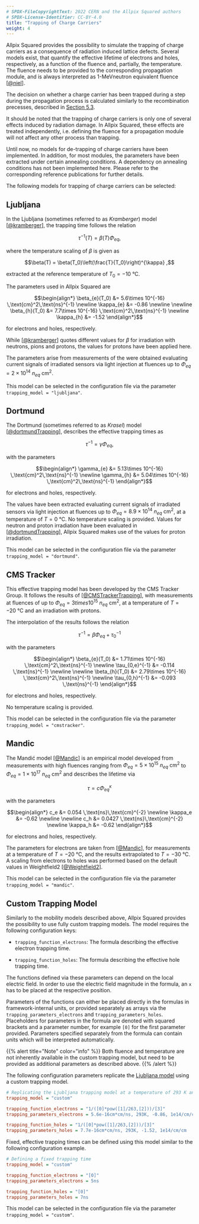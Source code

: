 ```yaml
---
# SPDX-FileCopyrightText: 2022 CERN and the Allpix Squared authors
# SPDX-License-Identifier: CC-BY-4.0
title: "Trapping of Charge Carriers"
weight: 4
---
```


Allpix Squared provides the possibility to simulate the trapping of charge carriers as a consequence of radiation induced
lattice defects. Several models exist, that quantify the effective lifetime of electrons and holes, respectively, as a
function of the fluence and, partially, the temperature. The fluence needs to be provided to the corresponding propagation
module, and is always interpreted as 1-MeVneutron equivalent fluence \[[@niel]\].

The decision on whether a charge carrier has been trapped during a step during the propagation process is calculated
similarly to the recombination precesses, described in [Section 5.3](./03_lifetime_recombination.md).

It should be noted that the trapping of charge carriers is only one of several effects induced by radiation damage. In Allpix
Squared, these effects are treated independently, i.e. defining the fluence for a propagation module will not affect any
other process than trapping.

Until now, no models for de-trapping of charge carriers have been implemented. In addition, for most modules, the parameters
have been extracted under certain annealing conditions. A dependency on annealing conditions has not been implemented here.
Please refer to the corresponding reference publications for further details.

The following models for trapping of charge carriers can be selected:
## Ljubljana

In the Ljubljana (sometimes referred to as *Kramberger*) model \[[@kramberger]\], the trapping time follows the relation

```math
\tau^{-1}(T) = \beta(T)\Phi_{eq} ,
```

where the temperature scaling of $`\beta`$ is given as

```math
\beta(T) = \beta(T_0)\left(\frac{T}{T_0}\right)^{\kappa} ,
```

extracted at the reference temperature of $`T_0 = -10 \ \text{°C}`$.

The parameters used in Allpix Squared are

```math
\begin{align*}
\beta_{e}(T_0) &= 5.6\times 10^{-16} \,\text{cm}^2\,\text{ns}^{-1} \newline
\kappa_{e}     &= -0.86 \newline
\newline
\beta_{h}(T_0) &= 7.7\times 10^{-16} \,\text{cm}^2\,\text{ns}^{-1} \newline
\kappa_{h}     &= -1.52
\end{align*}
```

for electrons and holes, respectively.

While \[[@kramberger]\] quotes different values for $`\beta`$ for irradiation with neutrons, pions and protons, the values
for protons have been applied here.

The parameters arise from measurements of the were obtained evaluating current signals of irradiated sensors via light
injection at fluences up to $`\Phi_{eq} = 2\times 10^{14} \ n_{eq}\ \text{cm}^2`$.

This model can be selected in the configuration file via the parameter `trapping_model = "ljubljana"`.

## Dortmund

The Dortmund (sometimes referred to as *Krasel*) model \[[@dortmundTrapping]\], describes the effective trapping times as

```math
\tau^{-1} = \gamma\Phi_{eq} ,
```

with the parameters

```math
\begin{align*}
\gamma_{e} &= 5.13\times 10^{-16} \,\text{cm}^2\,\text{ns}^{-1} \newline
\gamma_{h} &= 5.04\times 10^{-16} \,\text{cm}^2\,\text{ns}^{-1}
\end{align*}
```

for electrons and holes, respectively.

The values have been extracted evaluating current signals of irradiated sensors via light injection at fluences up to
$`\Phi_{eq} = 8.9 \times 10^{14}\ n_{eq}\ \text{cm}^2`$, at a temperature of $`T = 0\ \text{°C}`$. No temperature scaling is
provided. Values for neutron and proton irradiation have been evaluated in \[[@dortmundTrapping]\], Allpix Squared makes use
of the values for proton irradiation.

This model can be selected in the configuration file via the parameter `trapping_model = "dortmund"`.

## CMS Tracker

This effective trapping model has been developed by the CMS Tracker Group. It follows the results of
\[[@CMSTrackerTrapping]\], with measurements at fluences of up to $`\Phi_{eq} = 3 times 10^{15} \ n_{eq}\ \text{cm}^2`$, at a
temperature of $`T = -20 \ \text{°C}`$ and an irradiation with protons.

The interpolation of the results follows the relation

```math
\tau^{-1} = {\beta\Phi_{eq}} + \tau_0^{-1}
```

with the parameters

```math
\begin{align*}
\beta_{e}(T_0)  &= 1.71\times 10^{-16} \,\text{cm}^2\,\text{ns}^{-1} \newline
\tau_{0,e}^{-1} &= -0.114 \,\text{ns}^{-1} \newline
\newline
\beta_{h}(T_0)  &= 2.79\times 10^{-16} \,\text{cm}^2\,\text{ns}^{-1} \newline
\tau_{0,h}^{-1} &= -0.093 \,\text{ns}^{-1}
\end{align*}
```

for electrons and holes, respectively.

No temperature scaling is provided.

This model can be selected in the configuration file via the parameter `trapping_model = "cmstracker"`.

## Mandic

The Mandić model \[[@Mandic]\] is an empirical model developed from measurements with high fluences ranging from
$`\Phi_{eq} = 5\times 10^{15} \ n_{eq}\ \text{cm}^2`$ to $`\Phi_{eq} = 1\times 10^{17} \ n_{eq}\ \text{cm}^2`$ and describes
the lifetime via

```math
\tau = c\Phi_{eq}^{\kappa}
```

with the parameters

```math
\begin{align*}
c_e      &= 0.054 \,\text{ns}\,\text{cm}^{-2} \newline
\kappa_e &= -0.62 \newline
\newline
c_h      &= 0.0427 \,\text{ns}\,\text{cm}^{-2} \newline
\kappa_h &= -0.62
\end{align*}
```

for electrons and holes, respectively.

The parameters for electrons are taken from \[[@Mandic]\], for measurements at a temperature of $`T = -20 \ \text{°C}`$, and
the results extrapolated to $`T = -30 \ \text{°C}`$. A scaling from electrons to holes was performed based on the default
values in Weightfield2 \[[@Weightfield2]\].

This model can be selected in the configuration file via the parameter `trapping_model = "mandic"`.

## Custom Trapping Model

Similarly to the mobility models described above, Allpix Squared provides the possibility to use fully custom trapping
models. The model requires the following configuration keys:

-   `trapping_function_electrons`:
    The formula describing the effective electron trapping time.

-   `trapping_function_holes`:
    The formula describing the effective hole trapping time.

The functions defined via these parameters can depend on the local electric field. In order to use the electric field
magnitude in the formula, an `x` has to be placed at the respective position.

Parameters of the functions can either be placed directly in the formulas in framework-internal units, or provided separately
as arrays via the `trapping_parameters_electrons` and `trapping_parameters_holes`. Placeholders for parameters in the formula
are denoted with squared brackets and a parameter number, for example `[0]` for the first parameter provided. Parameters
specified separately from the formula can contain units which will be interpreted automatically.

{{% alert title="Note" color="info" %}}
Both fluence and temperature are not inherently available in the custom trapping model, but need to be provided as additional
parameters as described above.
{{% /alert %}}

The following configuration parameters replicate the [Ljubljana model](#ljubljana) using a custom trapping model.

```ini
# Replicating the Ljubljana trapping model at a temperature of 293 K and a neutron equivalent fluence of 1e14 neq/cm^2
trapping_model = "custom"

trapping_function_electrons = "1/([0]*pow([1]/263,[2]))/[3]"
trapping_parameters_electrons = 5.6e-16cm*cm/ns, 293K, -0.86, 1e14/cm/cm

trapping_function_holes = "1/([0]*pow([1]/263,[2]))/[3]"
trapping_parameters_holes = 7.7e-16cm*cm/ns, 293K, -1.52, 1e14/cm/cm
```

Fixed, effective trapping times can be defined using this model similar to the following configuration example.

```ini
# Defining a fixed trapping time
trapping_model = "custom"

trapping_function_electrons = "[0]"
trapping_parameters_electrons = 5ns

trapping_function_holes = "[0]"
trapping_parameters_holes = 7ns
```

This model can be selected in the configuration file via the parameter `trapping_model = "custom"`.


[@niel]: https://rd48.web.cern.ch/technical-notes/rosetn972.ps
[@kramberger]: https://doi.org/10.1016/S0168-9002(01)01263-3
[@dortmundTrapping]: https://doi.org/10.1109/TNS.2004.839096
[@CMSTrackerTrapping]: https://doi.org/10.1088/1748-0221/11/04/p04023
[@Mandic]: https://doi.org/10.1088/1748-0221/15/11/p11018
[@Weightfield2]: http://personalpages.to.infn.it/~cartigli/Weightfield2/index.html
